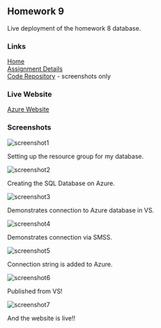 ## Homework 9
Live deployment of the homework 8 database.

### Links
[Home](https://siphry.github.io)  
[Assignment Details](http://www.wou.edu/~morses/classes/cs46x/assignments/HW9_1819.html)  
[Code Repository](https://github.com/siphry/siphry.github.io/tree/master/HW9) - screenshots only

### Live Website
[Azure Website](https://cs460hw9wou.azurewebsites.net)

### Screenshots
![screenshot1](https://siphry.github.io/HW9/images/screenshot1.PNG)  

Setting up the resource group for my database.

![screenshot2](https://siphry.github.io/HW9/images/screenshot2.PNG)  

Creating the SQL Database on Azure.

![screenshot3](https://siphry.github.io/HW9/images/screenshot3.PNG)  

Demonstrates connection to Azure database in VS.

![screenshot4](https://siphry.github.io/HW9/images/screenshot4.PNG)  

Demonstrates connection via SMSS.

![screenshot5](https://siphry.github.io/HW9/images/screenshot5.PNG)  

Connection string is added to Azure.

![screenshot6](https://siphry.github.io/HW9/images/screenshot6.PNG)  

Published from VS!

![screenshot7](https://siphry.github.io/HW9/images/screenshot7.PNG)  

And the website is live!!

